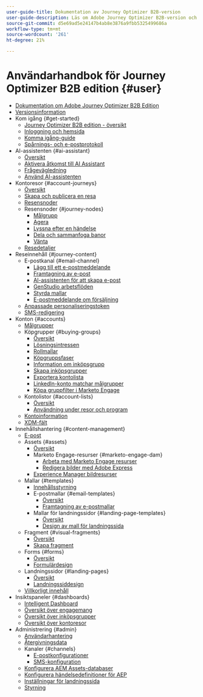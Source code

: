 ```yaml
---
user-guide-title: Dokumentation av Journey Optimizer B2B-version
user-guide-description: Läs om Adobe Journey Optimizer B2B-version och hur du kan använda det för att hantera konton och inköpsgrupper med hjälp av inbyggd generativ AI och branschledande automatisering.
source-git-commit: d5e69ad5e24147b4ab8e3876a9fbb5325499686a
workflow-type: tm+mt
source-wordcount: '261'
ht-degree: 21%

---
```



# Användarhandbok för Journey Optimizer B2B edition {#user}

+ [Dokumentation om Adobe Journey Optimizer B2B Edition](guide-overview.md)
+ [Versionsinformation](./release-notes/release-notes.md)
+ Kom igång {#get-started}
   + [Journey Optimizer B2B edition - översikt](about-journey-optimizer-b2b-edition.md)
   + [Inloggning och hemsida](home-page.md)
   + [Komma igång-guide](./start/get-started.md)
   + [Spårnings- och e-postprotokoll](./start/email-protocols.md)
+ AI-assistenten {#ai-assistant}
   + [Översikt](./ai-assistant/ai-assistant-overview.md)
   + [Aktivera åtkomst till AI Assistant](./ai-assistant/enable-ai-assistant-access.md)
   + [Frågevägledning](./ai-assistant/question-guidance.md)
   + [Använd AI-assistenten](./ai-assistant/use-ai-assistant.md)
+ Kontoresor {#account-journeys}
   + [Översikt](./journeys/journey-overview.md)
   + [Skapa och publicera en resa](./journeys/create-publish-journey.md)
   + [Resensnoder](./journeys/journey-nodes.md)
   + Resensnoder {#journey-nodes}
      + [Målgrupp](./journeys/account-audience-nodes.md)
      + [Agera](./journeys/action-nodes.md)
      + [Lyssna efter en händelse](./journeys/listen-for-event-nodes.md)
      + [Dela och sammanfoga banor](./journeys/split-merge-paths-nodes.md)
      + [Vänta](./journeys/wait-nodes.md)
   + [Resedetaljer](./journeys/journey-details.md)
+ Reseinnehåll {#journey-content}
   + E-postkanal {#email-channel}
      + [Lägg till ett e-postmeddelande](./content/add-email.md)
      + [Framtagning av e-post](./content/email-authoring.md)
      + [AI-assistenten för att skapa e-post](./content/ai-assistant-emails.md)
      + [GenStudio arbetsflöden](./content/genstudio-email-workflow.md)
      + [Styrda mallar](./content/email-authoring-governance.md)
      + [E-postmeddelande om försäljning](./content/sales-alert-email.md)
   + [Anpassade personaliseringstoken](./content/personalization-my-tokens.md)
   + [SMS-redigering](./content/sms-authoring.md)
+ Konton {#accounts}
   + [Målgrupper](./audiences/account-audience-overview.md)
   + Köpgrupper {#buying-groups}
      + [Översikt](./buying-groups/buying-groups-overview.md)
      + [Lösningsintressen](./buying-groups/solution-interests.md)
      + [Rollmallar](./buying-groups/buying-groups-role-templates.md)
      + [Köpgruppsfaser](./buying-groups/buying-group-stages.md)
      + [Information om inköpsgrupp](./buying-groups/buying-group-details.md)
      + [Skapa inköpsgrupper](./buying-groups/buying-groups-create.md)
      + [Exportera kontolista](./audiences/account-list-export.md)
      + [LinkedIn-konto matchar målgrupper](./data/linkedin-account-matched-audiences.md)
      + [Köpa gruppfilter i Marketo Engage](./buying-groups/marketo-engage-smart-list-buying-group-filters.md)
   + Kontolistor {#account-lists}
      + [Översikt](./accounts/account-lists.md)
      + [Användning under resor och program](./accounts/account-lists-journeys.md)
   + [Kontoinformation](./accounts/account-details.md)
   + [XDM-fält](./data/field-mapping.md)
+ Innehållshantering {#content-management}
   + [E-post](./content/emails-list.md)
   + Assets {#assets}
      + [Översikt](./content/assets-overview.md)
      + Marketo Engage-resurser {#marketo-engage-dam}
         + [Arbeta med Marketo Engage resurser](./content/marketo-engage-design-studio.md)
         + [Redigera bilder med Adobe Express](./content/image-edit-adobe-express.md)
      + [Experience Manager bildresurser](./content/aem-assets.md)
   + Mallar {#templates}
      + [Innehållsstyrning](./content/template-content-governance.md)
      + E-postmallar {#email-templates}
         + [Översikt](./content/email-templates.md)
         + [Framtagning av e-postmallar](./content/email-template-authoring.md)
      + Mallar för landningssidor {#landing-page-templates}
         + [Översikt](./content/landing-page-templates.md)
         + [Design av mall för landningssida](./content/landing-page-template-design.md)
   + Fragment {#visual-fragments}
      + [Översikt](./content/fragments.md)
      + [Skapa fragment](./content/fragment-authoring.md)
   + Forms {#forms}
      + [Översikt](./content/forms.md)
      + [Formulärdesign](./content/form-design.md)
   + Landningssidor {#landing-pages}
      + [Översikt](./content/landing-pages.md)
      + [Landningssiddesign](./content/landing-page-design.md)
   + [Villkorligt innehåll](./content/conditional-content.md)
+ Insiktspaneler {#dashboards}
   + [Intelligent Dashboard](./dashboards/intelligent-dashboard.md)
   + [Översikt över engagemang](./dashboards/engagement-dashboard.md)
   + [Översikt över inköpsgrupper](./dashboards/buying-groups-dashboard.md)
   + [Översikt över kontoresor](./dashboards/journeys-dashboard.md)
+ Administrering {#admin}
   + [Användarhantering](./admin/user-management.md)
   + [Återgivningsdata](./admin/intent-data.md)
   + Kanaler {#channels}
      + [E-postkonfigurationer](./admin/configure-channels-emails.md)
      + [SMS-konfiguration](./admin/configure-channels-sms.md)
   + [Konfigurera AEM Assets-databaser](./admin/configure-aem-repositories.md)
   + [Konfigurera händelsedefinitioner för AEP](./admin/configure-aep-events.md)
   + [Inställningar för landningssida](./admin/landing-page-settings.md)
   + [Styrning](./admin/governance.md)
